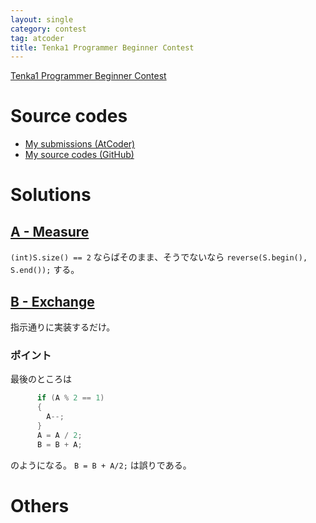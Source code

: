 ```yaml
---
layout: single
category: contest
tag: atcoder
title: Tenka1 Programmer Beginner Contest
---
```


[Tenka1 Programmer Beginner Contest](https://atcoder.jp/contests/tenka1-2018-beginner)

# Source codes

- [My submissions (AtCoder)](https://atcoder.jp/contests/tenka1-2018-beginner/submissions?f.User=kazunetakahashi)
- [My source codes (GitHub)](https://github.com/kazunetakahashi/atcoder/tree/master/2018/1029_tenka1-2018-beginner)

# Solutions

## [A - Measure](https://atcoder.jp/contests/tenka1-2018-beginner/tasks/tenka1_2018_a)

`(int)S.size() == 2` ならばそのまま、そうでないなら `reverse(S.begin(), S.end());` する。

## [B - Exchange](https://atcoder.jp/contests/tenka1-2018-beginner/tasks/tenka1_2018_b)

指示通りに実装するだけ。

### ポイント

最後のところは

```c++
      if (A % 2 == 1)
      {
        A--;
      }
      A = A / 2;
      B = B + A;
```

のようになる。 `B = B + A/2;` は誤りである。

# Others
